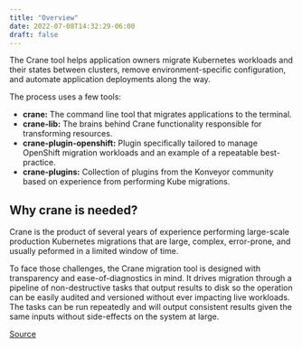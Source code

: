 ```yaml
---
title: "Overview"
date: 2022-07-08T14:32:29-06:00
draft: false
---
```

The Crane tool helps application owners migrate Kubernetes workloads and their states between clusters, remove environment-specific configuration, and automate application deployments along the way.

The process uses a few tools:

- **crane:** The command line tool that migrates applications to the terminal.
- **crane-lib:** The brains behind Crane functionality responsible for transforming resources.
- **crane-plugin-openshift:** Plugin specifically tailored to manage OpenShift migration workloads and an example of a repeatable best-practice.
- **crane-plugins:** Collection of plugins from the Konveyor community based on experience from performing Kube migrations.

## Why crane is needed?

Crane is the product of several years of experience performing large-scale production Kubernetes migrations that are large, complex, error-prone, and usually peformed in a limited window of time.

To face those challenges, the Crane migration tool is designed with transparency and ease-of-diagnostics in mind. It drives migration through a pipeline of non-destructive tasks that output results to disk so the operation can be easily audited and versioned without ever impacting live workloads. The tasks can be run repeatedly and will output consistent results given the same inputs without side-effects on the system at large.

[Source](https://github.com/konveyor/konveyor.github.io/blob/main/content/Crane/overview.md)
